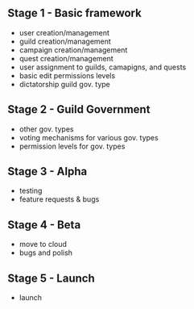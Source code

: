 ## Stage 1 - Basic framework
* user creation/management
* guild creation/management
* campaign creation/management
* quest creation/management
* user assignment to guilds, camapigns, and quests
* basic edit permissions levels
* dictatorship guild gov. type

## Stage 2 - Guild Government
* other gov. types
* voting mechanisms for various gov. types
* permission levels for gov. types

## Stage 3 - Alpha
* testing
* feature requests & bugs

## Stage 4 - Beta
* move to cloud
* bugs and polish

## Stage 5 - Launch
* launch